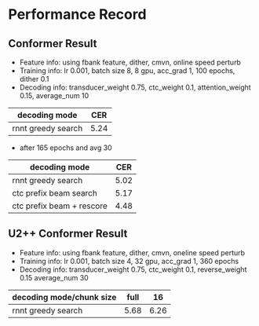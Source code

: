 # Performance Record

## Conformer Result

* Feature info: using fbank feature, dither, cmvn, online speed perturb
* Training info: lr 0.001, batch size 8, 8 gpu, acc_grad 1, 100 epochs, dither 0.1
* Decoding info: transducer_weight 0.75, ctc_weight 0.1, attention_weight 0.15, average_num 10

| decoding mode             | CER   |
|---------------------------|-------|
| rnnt greedy search        | 5.24  |

* after 165 epochs and avg 30

| decoding mode             | CER   |
|---------------------------|-------|
| rnnt greedy search        | 5.02  |
| ctc prefix beam search    | 5.17  |
| ctc prefix beam + rescore | 4.48  |


## U2++ Conformer Result

* Feature info: using fbank feature, dither, cmvn, oneline speed perturb
* Training info: lr 0.001, batch size 4, 32 gpu, acc_grad 1, 360 epochs
* Decoding info: transducer_weight 0.75,  ctc_weight 0.1, reverse_weight 0.15  average_num 30

| decoding mode/chunk size  | full  | 16    |
|---------------------------|-------|-------|
| rnnt greedy search        | 5.68  | 6.26  |
